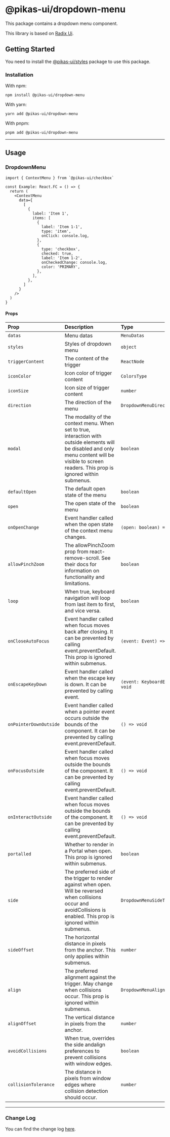 # @pikas-ui/dropdown-menu

This package contains a dropdown menu component.

This library is based on [Radix Ui](https://www.radix-ui.com/).

## Getting Started

You need to install the [@pikas-ui/styles](../styles/README.md) package to use this package.

### Installation

With npm:

```
npm install @pikas-ui/dropdown-menu
```

With yarn:

```
yarn add @pikas-ui/dropdown-menu
```

With pnpm:

```
pnpm add @pikas-ui/dropdown-menu
```

---
## Usage

### DropdownMenu

```tsx
import { ContextMenu } from `@pikas-ui/checkbox`

const Example: React.FC = () => {
  return (
    <ContextMenu
      data={
        [
          {
            label: 'Item 1',
            items: [
              {
                label: 'Item 1-1',
                type: 'item',
                onClick: console.log,
              },
              {
                type: 'checkbox',
                checked: true,
                label: 'Item 1-2',
                onCheckedChange: console.log,
                color: 'PRIMARY',
              },
            ],
          },
        ]
      }
    />
  )
}
```

#### Props

| Prop                   | Description                                                                                                                                                                                           | Type                             | Default |
| :--------------------- | :---------------------------------------------------------------------------------------------------------------------------------------------------------------------------------------------------- | :------------------------------- | :------ |
| `datas`                | Menu datas                                                                                                                                                                                            | `MenuDatas`                      | -       |
| `styles`               | Styles of dropdown menu                                                                                                                                                                               | `object`                         | -       |
| `triggerContent`       | The content of the trigger                                                                                                                                                                            | `ReactNode`                      | -       |
| `iconColor`            | Icon color of trigger content                                                                                                                                                                         | `ColorsType`                     | -       |
| `iconSize`             | Icon size of trigger content                                                                                                                                                                          | `number`                         | 24      |
| `direction`            | The direction of the menu                                                                                                                                                                             | `DropdownMenuDirectionType`      | -       |
| `modal`                | The modality of the context menu. When set to true, interaction with outside elements will be disabled and only menu content will be visible to screen readers. This prop is ignored within submenus. | `boolean`                        | `false` |
| `defaultOpen`          | The default open state of the menu                                                                                                                                                                    | `boolean`                        | `false` |
| `open`                 | The open state of the menu                                                                                                                                                                            | `boolean`                        | -       |
| `onOpenChange`         | Event handler called when the open state of the context menu changes.                                                                                                                                 | `(open: boolean) => void`        | -       |
| `allowPinchZoom`       | The allowPinchZoom prop from react-remove-scroll. See their docs for information on functionality and limitations.                                                                                    | `boolean`                        | `false` |
| `loop`                 | When true, keyboard navigation will loop from last item to first, and vice versa.                                                                                                                     | `boolean`                        | `false` |
| `onCloseAutoFocus`     | Event handler called when focus moves back after closing. It can be prevented by calling event.preventDefault. This prop is ignored within submenus.                                                  | `(event: Event) => void`         | -       |
| `onEscapeKeyDown`      | Event handler called when the escape key is down. It can be prevented by calling event.                                                                                                               | `(event: KeyboardEvent) => void` | -       |
| `onPointerDownOutside` | Event handler called when a pointer event occurs outside the bounds of the component. It can be prevented by calling event.preventDefault.                                                            | `() => void`                     | -       |
| `onFocusOutside`       | Event handler called when focus moves outside the bounds of the component. It can be prevented by calling event.preventDefault.                                                                       | `() => void`                     | -       |
| `onInteractOutside`    | Event handler called when focus moves outside the bounds of the component. It can be prevented by calling event.preventDefault.                                                                       | `() => void`                     | -       |
| `portalled`            | Whether to render in a Portal when open. This prop is ignored within submenus.                                                                                                                        | `boolean`                        | `false` |
| `side`                 | The preferred side of the trigger to render against when open. Will be reversed when collisions occur and avoidCollisions is enabled. This prop is ignored within submenus.                           | `DropdownMenuSideType`           | -       |
| `sideOffset`           | The horizontal distance in pixels from the anchor. This only applies within submenus.                                                                                                                 | `number`                         | -       |
| `align`                | The preferred alignment against the trigger. May change when collisions occur. This prop is ignored within submenus.                                                                                  | `DropdownMenuAlignType`          | -       |
| `alignOffset`          | The vertical distance in pixels from the anchor.                                                                                                                                                      | `number`                         | -       |
| `avoidCollisions`      | When true, overrides the side andalign preferences to prevent collisions with window edges.                                                                                                           | `boolean`                        | `false` |
| `collisionTolerance`   | The distance in pixels from window edges where collision detection should occur.                                                                                                                      | `number`                         | -       |

---

### Change Log
You can find the change log [here](CHANGELOG.md).